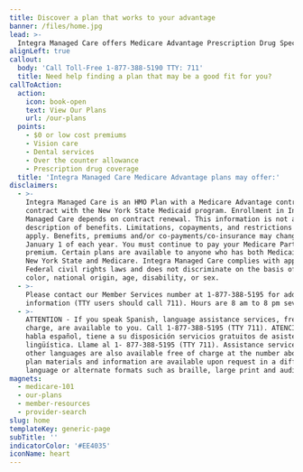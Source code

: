```yaml
---
title: Discover a plan that works to your advantage
banner: /files/home.jpg
lead: >-
  Integra Managed Care offers Medicare Advantage Prescription Drug Special Needs Plans for people with Medicare and Medicaid that meet certain eligibility requirements.
alignLeft: true
callout:
  body: 'Call Toll-Free 1-877-388-5190 TTY: 711'
  title: Need help finding a plan that may be a good fit for you?
callToAction:
  action:
    icon: book-open
    text: View Our Plans
    url: /our-plans
  points:
    - $0 or low cost premiums
    - Vision care
    - Dental services
    - Over the counter allowance
    - Prescription drug coverage
  title: 'Integra Managed Care Medicare Advantage plans may offer:'
disclaimers:
  - >-
    Integra Managed Care is an HMO Plan with a Medicare Advantage contract and a
    contract with the New York State Medicaid program. Enrollment in Integra
    Managed Care depends on contract renewal. This information is not a complete
    description of benefits. Limitations, copayments, and restrictions may
    apply. Benefits, premiums and/or co-payments/co-insurance may change on
    January 1 of each year. You must continue to pay your Medicare Part B
    premium. Certain plans are available to anyone who has both Medicaid from
    New York State and Medicare. Integra Managed Care complies with applicable
    Federal civil rights laws and does not discriminate on the basis of race,
    color, national origin, age, disability, or sex.
  - >-
    Please contact our Member Services number at 1-877-388-5195 for additional
    information (TTY users should call 711). Hours are 8 am to 8 pm seven days a week from October 1 to March 31, and 8 am to 8 pm Monday through Friday from April 1 to September 30.
  - >-
    ATTENTION - If you speak Spanish, language assistance services, free of
    charge, are available to you. Call 1-877-388-5195 (TTY 711). ATENCIÓN - si
    habla español, tiene a su disposición servicios gratuitos de asistencia
    lingüística. Llame al 1- 877-388-5195 (TTY 711). Assistance services for
    other languages are also available free of charge at the number above. All
    plan materials and information are available upon request in a different
    language or alternate formats such as braille, large print and audio.
magnets:
  - medicare-101
  - our-plans
  - member-resources
  - provider-search
slug: home
templateKey: generic-page
subTitle: ''
indicatorColor: '#EE4035'
iconName: heart
---
```


